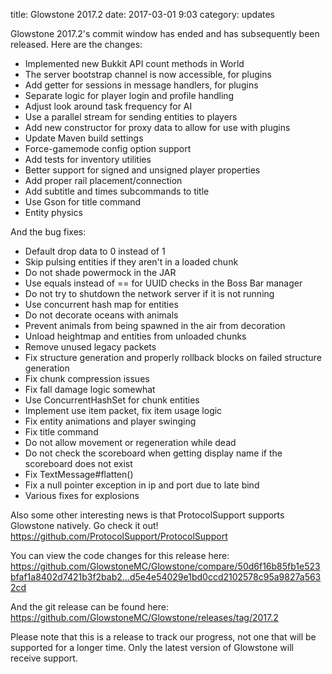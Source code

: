 title: Glowstone 2017.2
date: 2017-03-01 9:03
category: updates

Glowstone 2017.2's commit window has ended and has subsequently been released. Here are the changes:

* Implemented new Bukkit API count methods in World 
* The server bootstrap channel is now accessible, for plugins
* Add getter for sessions in message handlers, for plugins
* Separate logic for player login and profile handling
* Adjust look around task frequency for AI
* Use a parallel stream for sending entities to players
* Add new constructor for proxy data to allow for use with plugins
* Update Maven build settings
* Force-gamemode config option support
* Add tests for inventory utilities
* Better support for signed and unsigned player properties
* Add proper rail placement/connection
* Add subtitle and times subcommands to title
* Use Gson for title command
* Entity physics

And the bug fixes:
* Default drop data to 0 instead of 1
* Skip pulsing entities if they aren't in a loaded chunk
* Do not shade powermock in the JAR
* Use equals instead of == for UUID checks in the Boss Bar manager
* Do not try to shutdown the network server if it is not running
* Use concurrent hash map for entities
* Do not decorate oceans with animals
* Prevent animals from being spawned in the air from decoration
* Unload heightmap and entities from unloaded chunks
* Remove unused legacy packets
* Fix structure generation and properly rollback blocks on failed structure generation
* Fix chunk compression issues
* Fix fall damage logic somewhat
* Use ConcurrentHashSet for chunk entities
* Implement use item packet, fix item usage logic
* Fix entity animations and player swinging
* Fix title command
* Do not allow movement or regeneration while dead
* Do not check the scoreboard when getting display name if the scoreboard does not exist
* Fix TextMessage#flatten()
* Fix a null pointer exception in ip and port due to late bind
* Various fixes for explosions

Also some other interesting news is that ProtocolSupport supports Glowstone natively. Go check it out! https://github.com/ProtocolSupport/ProtocolSupport

You can view the code changes for this release here: https://github.com/GlowstoneMC/Glowstone/compare/50d6f16b85fb1e523bfaf1a8402d7421b3f2bab2...d5e4e54029e1bd0ccd2102578c95a9827a5632cd

And the git release can be found here: https://github.com/GlowstoneMC/Glowstone/releases/tag/2017.2

Please note that this is a release to track our progress, not one that will be supported for a longer time. Only the latest version of Glowstone will receive support.

